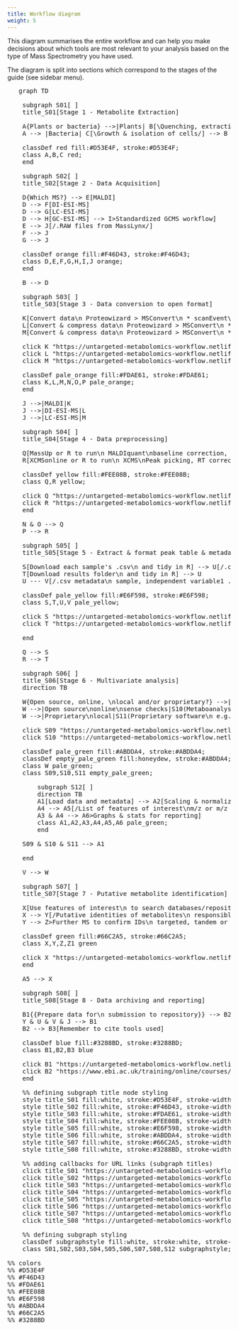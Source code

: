 ```yaml
---
title: Workflow diagram
weight: 5
---
```

This diagram summarises the entire workflow and can help you make decisions about which tools are most relevant to your analysis based on the type of Mass Spectrometry you have used.

The diagram is split into sections which correspond to the stages of the guide (see sidebar menu).

<script type="module">
  import mermaid from 'https://unpkg.com/mermaid@9/dist/mermaid.esm.min.mjs';
  mermaid.initialize({ startOnLoad: true });
</script>

<pre class="mermaid">
   graph TD

    subgraph S01[ ]
    title_S01[Stage 1 - Metabolite Extraction]

    A{Plants or bacteria} -->|Plants| B[\Quenching, extraction & phase separation/]
    A --> |Bacteria| C[\Growth & isolation of cells/] --> B
    
    classDef red fill:#D53E4F, stroke:#D53E4F;
    class A,B,C red;
    end
    
    subgraph S02[ ]
    title_S02[Stage 2 - Data Acquisition]

    D{Which MS?} --> E[MALDI]
    D --> F[DI-ESI-MS]
    D --> G[LC-ESI-MS]
    D --> H[GC-ESI-MS] --> I>Standardized GCMS workflow]
    E --> J[/.RAW files from MassLynx/]
    F --> J
    G --> J

    classDef orange fill:#F46D43, stroke:#F46D43;
    class D,E,F,G,H,I,J orange;
    end

    B --> D

    subgraph S03[ ]
    title_S03[Stage 3 - Data conversion to open format]

    K[Convert data\n Proteowizard > MSConvert\n * scanEvent\n * polarity]-->|MALDI|N[/.mzML open format\n profile/]
    L[Convert & compress data\n Proteowizard > MSConvert\n * Scan range\n * scanEvent\n * polarity]-->|DI-ESI-MS|O[/.mzML open format\n profile, selected scans/]
    M[Convert & compress data\n Proteowizard > MSConvert\n * peakPicking\n * scanEvent\n * polarity]-->|LC-ESI-MS|P[/.mzML open format\n centroid/]

    click K "https://untargeted-metabolomics-workflow.netlify.app/03_conversion-to-open-format/02_msconvert-maldi/" _blank
    click L "https://untargeted-metabolomics-workflow.netlify.app/03_conversion-to-open-format/04_msconvert-dims/" _blank
    click M "https://untargeted-metabolomics-workflow.netlify.app/03_conversion-to-open-format/03_msconvert-lcms/" _blank

    classDef pale_orange fill:#FDAE61, stroke:#FDAE61;
    class K,L,M,N,O,P pale_orange;
    end

    J -->|MALDI|K
    J -->|DI-ESI-MS|L
    J -->|LC-ESI-MS|M

    subgraph S04[ ]
    title_S04[Stage 4 - Data preprocessing]
    
    Q[MassUp or R to run\n MALDIquant\nbaseline correction, normalization, alignment, peak detection]
    R[XCMSonline or R to run\n XCMS\nPeak picking, RT correction, alignment, grouping]

    classDef yellow fill:#FEE08B, stroke:#FEE08B;
    class Q,R yellow;

    click Q "https://untargeted-metabolomics-workflow.netlify.app/04_data-preprocessing/02_processing-maldi/" _blank
    click R "https://untargeted-metabolomics-workflow.netlify.app/04_data-preprocessing/03_processing-lcms/" _blank
    end

    N & O --> Q
    P --> R

    subgraph S05[ ]
    title_S05[Stage 5 - Extract & format peak table & metadata]
    
    S[Download each sample's .csv\n and tidy in R] --> U[/.csv peak table\n samples as rows, m.z as columns/]
    T[Download results folder\n and tidy in R] --> U
    U --- V[/.csv metadata\n sample, independent variable1 .../]
    
    classDef pale_yellow fill:#E6F598, stroke:#E6F598;
    class S,T,U,V pale_yellow;

    click S "https://untargeted-metabolomics-workflow.netlify.app/05_extracting-formatting-peak-table/02_peak-table_massup/" _blank
    click T "https://untargeted-metabolomics-workflow.netlify.app/05_extracting-formatting-peak-table/03_peak-table_xcmsonline/" _blank

    end
    
    Q --> S
    R --> T

    subgraph S06[ ]
    title_S06[Stage 6 - Multivariate analysis]
    direction TB
    
    W{Open source, online, \nlocal and/or proprietary?} -->|Open source\nlocal\nversion control with git|S09(pcaMethods & muma\n using R & RStudio)
    W -->|Open source\nonline\nsense checks|S10(Metaboanalyst)
    W -->|Proprietary\nlocal|S11(Proprietary software\n e.g. SIMCA by Umetrics)
    
    click S09 "https://untargeted-metabolomics-workflow.netlify.app/06_multivariate-analysis/03_r-for-pca-and-oplsda/" _blank
    click S10 "https://untargeted-metabolomics-workflow.netlify.app/06_multivariate-analysis/02_metaboanalyst/" _blank

    classDef pale_green fill:#ABDDA4, stroke:#ABDDA4;
    classDef empty_pale_green fill:honeydew, stroke:#ABDDA4;
    class W pale_green;
    class S09,S10,S11 empty_pale_green;

        subgraph S12[ ]
        direction TB
        A1[Load data and metadata] --> A2[Scaling & normalization] --> A3[Exploratory analysis\n PCA, PERMANOVA & interpretation] --> A4[Directed analysis where appropriate\n OPLS-DA & detailed stats]
        A4 --> A5[/List of features of interest\nm/z or m/z with RT/]
        A3 & A4 --> A6>Graphs & stats for reporting]
        class A1,A2,A3,A4,A5,A6 pale_green;
        end

    S09 & S10 & S11 --> A1

    end

    V --> W

    subgraph S07[ ]
    title_S07[Stage 7 - Putative metabolite identification]

    X[Use features of interest\n to search databases/repositories and literature\n e.g. METLIN, KEGG, PubChem, Cyc, MassBank]
    X --> Y[/Putative identities of metabolites\n responsible for differences between classes/]
    Y --> Z>Further MS to confirm IDs\n targeted, tandem or NMR] & Z1>Pathway analysis, enrichment analysis]
    
    classDef green fill:#66C2A5, stroke:#66C2A5;
    class X,Y,Z,Z1 green

    click X "https://untargeted-metabolomics-workflow.netlify.app/07_putative-metabolite-id/" _blank
    end

    A5 --> X

    subgraph S08[ ]
    title_S08[Stage 8 - Data archiving and reporting]
    
    B1{{Prepare data for\n submission to repository}} --> B2[Submit data to MetaboLights]
    Y & U & V & J --> B1
    B2 --> B3[Remember to cite tools used]

    classDef blue fill:#3288BD, stroke:#3288BD;
    class B1,B2,B3 blue
    
    click B1 "https://untargeted-metabolomics-workflow.netlify.app/08_data-archiving-citation/02_metabolights/" _blank
    click B2 "https://www.ebi.ac.uk/training/online/courses/metabolights-quick-tour/submitting-data-to-metabolights/" _blank
    end

    %% defining subgraph title node styling
    style title_S01 fill:white, stroke:#D53E4F, stroke-width:4;
    style title_S02 fill:white, stroke:#F46D43, stroke-width:4;
    style title_S03 fill:white, stroke:#FDAE61, stroke-width:4;
    style title_S04 fill:white, stroke:#FEE08B, stroke-width:4;
    style title_S05 fill:white, stroke:#E6F598, stroke-width:4;
    style title_S06 fill:white, stroke:#ABDDA4, stroke-width:4;
    style title_S07 fill:white, stroke:#66C2A5, stroke-width:4;
    style title_S08 fill:white, stroke:#3288BD, stroke-width:4;

    %% adding callbacks for URL links (subgraph titles)
    click title_S01 "https://untargeted-metabolomics-workflow.netlify.app/01_metabolite-extraction/" _blank
    click title_S02 "https://untargeted-metabolomics-workflow.netlify.app/02_data-acquisition/" _blank
    click title_S03 "https://untargeted-metabolomics-workflow.netlify.app/03_conversion-to-open-format/" _blank
    click title_S04 "https://untargeted-metabolomics-workflow.netlify.app/04_data-preprocessing/" _blank
    click title_S05 "https://untargeted-metabolomics-workflow.netlify.app/05_extracting-formatting-peak-table/" _blank
    click title_S06 "https://untargeted-metabolomics-workflow.netlify.app/06_multivariate-analysis/" _blank
    click title_S07 "https://untargeted-metabolomics-workflow.netlify.app/07_putative-metabolite-id/" _blank
    click title_S08 "https://untargeted-metabolomics-workflow.netlify.app/08_data-archiving-citation/" _blank

    %% defining subgraph styling
    classDef subgraphstyle fill:white, stroke:white, stroke-width:0;
    class S01,S02,S03,S04,S05,S06,S07,S08,S12 subgraphstyle;

%% colors 
%% #D53E4F
%% #F46D43
%% #FDAE61
%% #FEE08B
%% #E6F598
%% #ABDDA4
%% #66C2A5
%% #3288BD
    
</pre>
